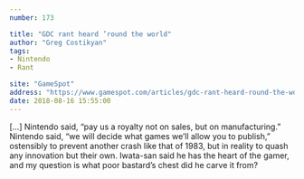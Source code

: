 ```yaml
---
number: 173

title: "GDC rant heard ’round the world"
author: "Greg Costikyan"
tags:
- Nintendo
- Rant

site: "GameSpot"
address: "https://www.gamespot.com/articles/gdc-rant-heard-round-the-world/1100-6120449/"
date: 2018-08-16 15:55:00
---
```


[…] Nintendo said, “pay us a royalty not on sales, but on manufacturing.” Nintendo said, “we will decide what games we’ll allow you to publish,” ostensibly to prevent another crash like that of 1983, but in reality to quash any innovation but their own. Iwata-san said he has the heart of the gamer, and my question is what poor bastard’s chest did he carve it from?
